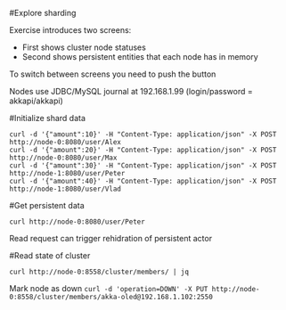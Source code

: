 #Explore sharding

Exercise introduces two screens:
- First shows cluster node statuses
- Second shows persistent entities that each node has in memory

To switch between screens you need to push the button

Nodes use JDBC/MySQL journal at 192.168.1.99 (login/password = akkapi/akkapi)

#Initialize shard data

```
curl -d '{"amount":10}' -H "Content-Type: application/json" -X POST http://node-0:8080/user/Alex
curl -d '{"amount":20}' -H "Content-Type: application/json" -X POST http://node-0:8080/user/Max
curl -d '{"amount":30}' -H "Content-Type: application/json" -X POST http://node-1:8080/user/Peter
curl -d '{"amount":40}' -H "Content-Type: application/json" -X POST http://node-1:8080/user/Vlad
```

#Get persistent data

`curl http://node-0:8080/user/Peter`

Read request can trigger rehidration of persistent actor

#Read state of cluster

`curl http://node-0:8558/cluster/members/ | jq`

Mark node as down
`curl -d 'operation=DOWN' -X PUT http://node-0:8558/cluster/members/akka-oled@192.168.1.102:2550`